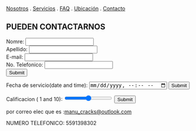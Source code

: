 [Nosotros](./nosotros.md) . [Servicios](./servicios.md) . [FAQ](FAQ.md) . [Ubicación](ubicacion.md) . [Contacto](./contacto.md)

## PUEDEN CONTACTARNOS

<form action="https://formspree.io/f/xbjwaowz" method="post">
Nomre: <input type="text" name="name"><br>
Apellido: <input type="text" name="apellidos"><br>
E-mail: <input type="text" name="email"><br>
No. Telefonico: <input type="text" name="no. telefonico"><br>
<input type="submit">
</form>

<label for="birthdaytime">Fecha de servicio(date and time):</label>
  <input type="datetime-local" id="birthdaytime" name="birthdaytime">
  <input type="submit" value="Submit">

<label for="vol">Calificacion ( 1 and 10):</label>
<input type="range" id="vol" name="vol" min="0" max="50">
  <input type="submit" value="Submit">

por correo elec que es :manu_cracks@outlook.com

NUMERO  TELEFONICO: 5591398302
  
  
  
 
